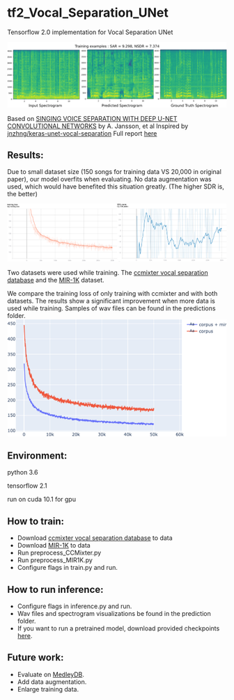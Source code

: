 # tf2_Vocal_Separation_UNet
Tensorflow 2.0 implementation for Vocal Separation UNet

![Spectrogram comparison](https://github.com/carrieeeeewithfivee/tf2_Vocal_Separation_UNet/blob/master/predictions/samples.png)

Based on [SINGING VOICE SEPARATION WITH DEEP U-NET CONVOLUTIONAL NETWORKS](https://ejhumphrey.com/assets/pdf/jansson2017singing.pdf) by A. Jansson, et al
Inspired by [jnzhng/keras-unet-vocal-separation](https://github.com/jnzhng/keras-unet-vocal-separation)
Full report [here](https://drive.google.com/file/d/1UguJXjXYjuKBb5Y6hKLV4rVNWd8ONHMx/view?usp=sharing)

## Results:
  Due to small dataset size (150 songs for training data VS 20,000 in original paper), our model overfits when evaluating. No data augmentation was used, which would have benefited this situation greatly. (The higher SDR is, the better)
  
![Train Val comparison](https://github.com/carrieeeeewithfivee/tf2_Vocal_Separation_UNet/blob/master/predictions/compare2.png)

Two datasets were used while training. The [ccmixter vocal separation database](https://members.loria.fr/ALiutkus/kam/) and the [MIR-1K](https://sites.google.com/site/unvoicedsoundseparation/mir-1k) dataset.

We compare the training loss of only training with ccmixter and with both datasets. The results show a significant improvement when more data is used while training.
Samples of wav files can be found in the predictions folder.
![Different dataset comparison](https://github.com/carrieeeeewithfivee/tf2_Vocal_Separation_UNet/blob/master/predictions/Fig_train.png)

## Environment:
  python 3.6
  
  tensorflow 2.1
  
  run on cuda 10.1 for gpu
  
## How to train:
* Download [ccmixter vocal separation database](https://members.loria.fr/ALiutkus/kam/) to data
* Download [MIR-1K](https://sites.google.com/site/unvoicedsoundseparation/mir-1k) to data
* Run preprocess_CCMixter.py
* Run preprocess_MIR1K.py
* Configure flags in train.py and run.

## How to run inference:
* Configure flags in inference.py and run.
* Wav files and spectrogram visualizations be found in the prediction folder. 
* If you want to run a pretrained model, download provided checkpoints [here](https://drive.google.com/drive/folders/1eV55XK8BwiVr5DWDE7fVFLRwszisFDaR?usp=sharing).

## Future work:
* Evaluate on [MedleyDB](https://zenodo.org/record/1649325#.XvgDwmozY1I).
* Add data augmentation.
* Enlarge training data.
